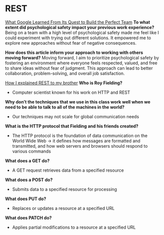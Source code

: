 # REST

[What Google Learned From Its Quest to Build the Perfect Team](https://www.nytimes.com/2016/02/28/magazine/what-google-learned-from-its-quest-to-build-the-perfect-team.html)
**To what extent did psychological safety impact your previous work experience?**
Being on a team with a high level of psychological safety made me feel like I could experiment with trying out different solutions. It empowered me to explore new approaches without fear of negative consequences.

**How does this article inform your approach to working with others moving forward?**
Moving forward, I aim to prioritize psychological safety by fostering an environment where everyone feels respected, valued, and free to share ideas without fear of judgment. This approach can lead to better collaboration, problem-solving, and overall job satisfaction.

[How I explained REST to my brother](https://gist.github.com/brookr/5977550)
**Who is Roy Fielding?**
- Computer scientist known for his work on HTTP and REST

**Why don’t the techniques that we use in this class work well when we need to be able to talk to all of the machines in the world?**
- Our techniques may not scale for global communication needs

**What is the HTTP protocol that Fielding and his friends created?**
- The HTTP protocol is the foundation of data communication on the World Wide Web -> it defines how messages are formatted and transmitted, and how web servers and browsers should respond to various commands

**What does a GET do?**
- A GET request retrieves data from a specified resource

**What does a POST do?**
- Submits data to a specified resource for processing 

**What does PUT do?**
- Replaces or updates a resource at a specified URL

**What does PATCH do?**
- Applies partial modifications to a resource at a specified URL